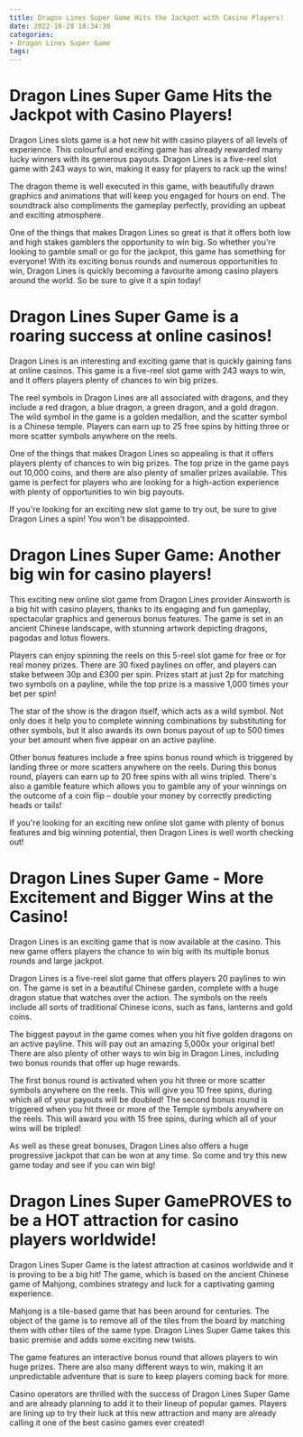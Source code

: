 ```yaml
---
title: Dragon Lines Super Game Hits the Jackpot with Casino Players!
date: 2022-10-28 18:34:30
categories:
- Dragon Lines Super Game
tags:
---
```



#  Dragon Lines Super Game Hits the Jackpot with Casino Players!

Dragon Lines slots game is a hot new hit with casino players of all levels of experience. This colourful and exciting game has already rewarded many lucky winners with its generous payouts. Dragon Lines is a five-reel slot game with 243 ways to win, making it easy for players to rack up the wins!

The dragon theme is well executed in this game, with beautifully drawn graphics and animations that will keep you engaged for hours on end. The soundtrack also compliments the gameplay perfectly, providing an upbeat and exciting atmosphere.

One of the things that makes Dragon Lines so great is that it offers both low and high stakes gamblers the opportunity to win big. So whether you're looking to gamble small or go for the jackpot, this game has something for everyone! With its exciting bonus rounds and numerous opportunities to win, Dragon Lines is quickly becoming a favourite among casino players around the world. So be sure to give it a spin today!

#  Dragon Lines Super Game is a roaring success at online casinos!

Dragon Lines is an interesting and exciting game that is quickly gaining fans at online casinos. This game is a five-reel slot game with 243 ways to win, and it offers players plenty of chances to win big prizes.

The reel symbols in Dragon Lines are all associated with dragons, and they include a red dragon, a blue dragon, a green dragon, and a gold dragon. The wild symbol in the game is a golden medallion, and the scatter symbol is a Chinese temple. Players can earn up to 25 free spins by hitting three or more scatter symbols anywhere on the reels.

One of the things that makes Dragon Lines so appealing is that it offers players plenty of chances to win big prizes. The top prize in the game pays out 10,000 coins, and there are also plenty of smaller prizes available. This game is perfect for players who are looking for a high-action experience with plenty of opportunities to win big payouts.

If you're looking for an exciting new slot game to try out, be sure to give Dragon Lines a spin! You won't be disappointed.

#  Dragon Lines Super Game: Another big win for casino players!

This exciting new online slot game from Dragon Lines provider Ainsworth is a big hit with casino players, thanks to its engaging and fun gameplay, spectacular graphics and generous bonus features. The game is set in an ancient Chinese landscape, with stunning artwork depicting dragons, pagodas and lotus flowers.

Players can enjoy spinning the reels on this 5-reel slot game for free or for real money prizes. There are 30 fixed paylines on offer, and players can stake between 30p and £300 per spin. Prizes start at just 2p for matching two symbols on a payline, while the top prize is a massive 1,000 times your bet per spin!

The star of the show is the dragon itself, which acts as a wild symbol. Not only does it help you to complete winning combinations by substituting for other symbols, but it also awards its own bonus payout of up to 500 times your bet amount when five appear on an active payline.

Other bonus features include a free spins bonus round which is triggered by landing three or more scatters anywhere on the reels. During this bonus round, players can earn up to 20 free spins with all wins tripled. There's also a gamble feature which allows you to gamble any of your winnings on the outcome of a coin flip – double your money by correctly predicting heads or tails!

If you're looking for an exciting new online slot game with plenty of bonus features and big winning potential, then Dragon Lines is well worth checking out!

#  Dragon Lines Super Game - More Excitement and Bigger Wins at the Casino!

Dragon Lines is an exciting game that is now available at the casino. This new game offers players the chance to win big with its multiple bonus rounds and large jackpot.

Dragon Lines is a five-reel slot game that offers players 20 paylines to win on. The game is set in a beautiful Chinese garden, complete with a huge dragon statue that watches over the action. The symbols on the reels include all sorts of traditional Chinese icons, such as fans, lanterns and gold coins.

The biggest payout in the game comes when you hit five golden dragons on an active payline. This will pay out an amazing 5,000x your original bet! There are also plenty of other ways to win big in Dragon Lines, including two bonus rounds that offer up huge rewards.

The first bonus round is activated when you hit three or more scatter symbols anywhere on the reels. This will give you 10 free spins, during which all of your payouts will be doubled! The second bonus round is triggered when you hit three or more of the Temple symbols anywhere on the reels. This will award you with 15 free spins, during which all of your wins will be tripled!

As well as these great bonuses, Dragon Lines also offers a huge progressive jackpot that can be won at any time. So come and try this new game today and see if you can win big!

#  Dragon Lines Super GamePROVES to be a HOT attraction for casino players worldwide!

Dragon Lines Super Game is the latest attraction at casinos worldwide and it is proving to be a big hit! The game, which is based on the ancient Chinese game of Mahjong, combines strategy and luck for a captivating gaming experience.

Mahjong is a tile-based game that has been around for centuries. The object of the game is to remove all of the tiles from the board by matching them with other tiles of the same type. Dragon Lines Super Game takes this basic premise and adds some exciting new twists.

The game features an interactive bonus round that allows players to win huge prizes. There are also many different ways to win, making it an unpredictable adventure that is sure to keep players coming back for more.

Casino operators are thrilled with the success of Dragon Lines Super Game and are already planning to add it to their lineup of popular games. Players are lining up to try their luck at this new attraction and many are already calling it one of the best casino games ever created!